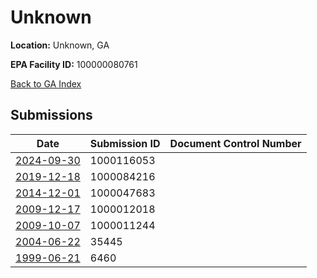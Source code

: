 # Unknown

**Location:** Unknown, GA

**EPA Facility ID:** 100000080761

[Back to GA Index](../../index.md)

## Submissions

| Date | Submission ID | Document Control Number |
|------|--------------|-------------------------|
| [2024-09-30](submissions/1000116053.md) | 1000116053 |  |
| [2019-12-18](submissions/1000084216.md) | 1000084216 |  |
| [2014-12-01](submissions/1000047683.md) | 1000047683 |  |
| [2009-12-17](submissions/1000012018.md) | 1000012018 |  |
| [2009-10-07](submissions/1000011244.md) | 1000011244 |  |
| [2004-06-22](submissions/35445.md) | 35445 |  |
| [1999-06-21](submissions/6460.md) | 6460 |  |
